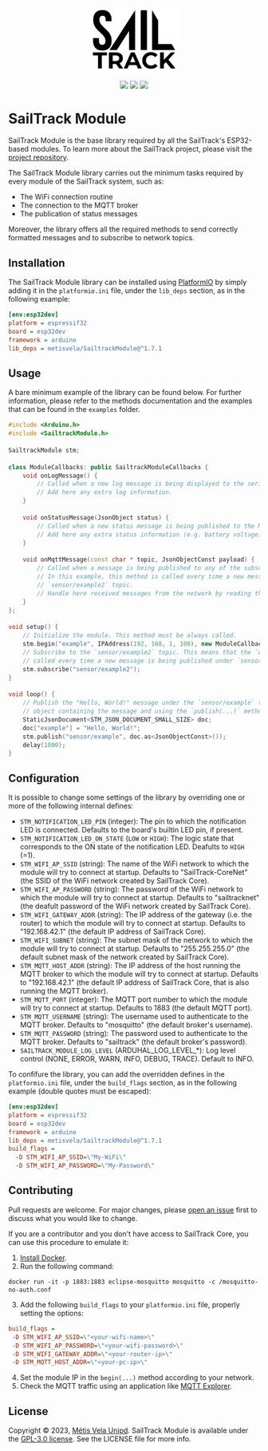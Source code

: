 <p align="center">
  <img src="https://raw.githubusercontent.com/metis-vela-unipd/sailtrack/main/assets/SailTrack%20Logo.svg" width="180">
</p>

<p align="center">
  <img src="https://img.shields.io/github/license/metis-vela-unipd/sailtrack-module" />
  <img src="https://img.shields.io/github/v/release/metis-vela-unipd/sailtrack-module" />
  <img src="https://img.shields.io/github/actions/workflow/status/metis-vela-unipd/sailtrack-module/publish.yml" />
</p>


# SailTrack Module

SailTrack Module is the base library required by all the SailTrack's ESP32-based modules. To learn more about the SailTrack project, please visit the [project repository](https://github.com/metis-vela-unipd/sailtrack).

The SailTrack Module library carries out the minimum tasks required by every module of the SailTrack system, such as:

* The WiFi connection routine
* The connection to the MQTT broker
* The publication of status messages

Moreover, the library offers all the required methods to send correctly formatted messages and to subscribe to network topics.

## Installation

The SailTrack Module library can be installed using [PlatformIO](https://platformio.org) by simply adding it in the `platformio.ini` file, under the `lib_deps` section, as in the following example:

```ini
[env:esp32dev]
platform = espressif32
board = esp32dev
framework = arduino
lib_deps = metisvela/SailtrackModule@^1.7.1
```

## Usage

A bare minimum example of the library can be found below. For further information, please refer to the methods documentation and the examples that can be found in the `examples` folder.

```c++
#include <Arduino.h>
#include <SailtrackModule.h>

SailtrackModule stm;

class ModuleCallbacks: public SailtrackModuleCallbacks {
    void onLogMessage() {
        // Called when a new log message is being displayed to the serial console.
        // Add here any extra log information.
    }

    void onStatusMessage(JsonObject status) {
        // Called when a new status message is being published to the MQTT network.
        // Add here any extra status information (e.g. battery voltage) by adding it to the `status` object.
    }

    void onMqttMessage(const char * topic, JsonObjectConst payload) {
        // Called when a message is being published to any of the subscribed MQTT topics.
        // In this example, this method is called every time a new message is being published under the 
        // `sensor/example2` topic.
        // Handle here received messages from the network by reading the `payload` object and the `topic` string.
    }
};

void setup() {
    // Initialize the module. This method must be always called.
    stm.begin("example", IPAddress(192, 168, 1, 100), new ModuleCallbacks());
    // Subscribe to the `sensor/example2` topic. This means that the `onMqttMessage(...)` method above will be 
    // called every time a new message is being published under `sensor/example2`.
    stm.subscribe("sensor/example2");
}

void loop() {
    // Publish the "Hello, World!" message under the `sensor/example` topic every second by creating the JSON 
    // object containing the message and using the `publish(...)` method.
    StaticJsonDocument<STM_JSON_DOCUMENT_SMALL_SIZE> doc;
    doc["example"] = "Hello, World!";
    stm.publish("sensor/example", doc.as<JsonObjectConst>());
    delay(1000);
}
```

## Configuration

It is possible to change some settings of the library by overriding one or more of the following internal defines:
 - `STM_NOTIFICATION_LED_PIN` (integer): The pin to which the notification LED is connected. Defaults to the board's builtin LED pin, if present.
 - `STM_NOTIFICATION_LED_ON_STATE` (`LOW` or `HIGH`): The logic state that corresponds to the ON state of the notification LED. Deafults to `HIGH` (=1).
 - `STM_WIFI_AP_SSID` (string): The name of the WiFi network to which the module will try to connect at startup. Defaults to "SailTrack-CoreNet" (the SSID of the WiFi network created by SailTrack Core).
 - `STM_WIFI_AP_PASSWORD` (string): The password of the WiFi network to which the module will try to connect at startup. Defaults to "sailtracknet" (the deafult password of the WiFi network created by SailTrack Core).
 - `STM_WIFI_GATEWAY_ADDR` (string): The IP address of the gateway (i.e. the router) to which the module will try to connect at startup. Defaults to "192.168.42.1" (the default IP address of SailTrack Core).
 - `STM_WIFI_SUBNET` (string): The subnet mask of the network to which the module will try to connect at startup. Defaults to "255.255.255.0" (the default subnet mask of the network created by SailTrack Core).
 - `STM_MQTT_HOST_ADDR` (string): The IP address of the host running the MQTT broker to which the module will try to connect at startup. Defaults to "192.168.42.1" (the default IP address of SailTrack Core, that is also running the MQTT broker).
 - `STM_MQTT_PORT` (integer): The MQTT port number to which the module will try to connect at startup. Defaults to 1883 (the default MQTT port).
 - `STM_MQTT_USERNAME` (string): The username used to authenticate to the MQTT broker. Defaults to "mosquitto" (the default broker's username).
 - `STM_MQTT_PASSWORD` (string): The password used to authenticate to the MQTT broker. Defaults to "sailtrack" (the default broker's password).
 - `SAILTRACK_MODULE_LOG_LEVEL` (ARDUHAL_LOG_LEVEL_*): Log level control (NONE, ERROR, WARN, INFO, DEBUG, TRACE). Default to INFO.
 
To confifure the library, you can add the overridden defines in the `platformio.ini` file, under the `build_flags` section, as in the following example (double quotes must be escaped):
```ini
[env:esp32dev]
platform = espressif32
board = esp32dev
framework = arduino
lib_deps = metisvela/SailtrackModule@^1.7.1
build_flags = 
  -D STM_WIFI_AP_SSID=\"My-WiFi\"
  -D STM_WIFI_AP_PASSWORD=\"My-Password\"
```

## Contributing

Pull requests are welcome. For major changes, please [open an issue](https://github.com/metis-vela-unipd/sailtrack-core/issues/new) first to discuss what you would like to change.

If you are a contributor and you don't have access to SailTrack Core, you can use this procedure to emulate it:
 1. [Install Docker](https://docs.docker.com/get-docker/).
 2. Run the following command:
 ```
 docker run -it -p 1883:1883 eclipse-mosquitto mosquitto -c /mosquitto-no-auth.conf
 ```
 3. Add the following `build_flags` to your `platformio.ini` file, properly setting the options:
 ```ini
build_flags = 
  -D STM_WIFI_AP_SSID=\"<your-wifi-name>\"
  -D STM_WIFI_AP_PASSWORD=\"<your-wifi-password>\"
  -D STM_WIFI_GATEWAY_ADDR=\"<your-router-ip>\"
  -D STM_MQTT_HOST_ADDR=\"<your-pc-ip>\"
 ```
 4. Set the module IP in the `begin(...)` method according to your network.
 5. Check the MQTT traffic using an application like [MQTT Explorer](http://mqtt-explorer.com).

## License

Copyright © 2023, [Métis Vela Unipd](https://github.com/metis-vela-unipd). SailTrack Module is available under the [GPL-3.0 license](https://www.gnu.org/licenses/gpl-3.0.en.html). See the LICENSE file for more info. 
